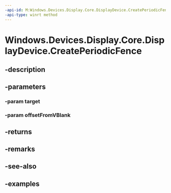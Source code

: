 ```yaml
---
-api-id: M:Windows.Devices.Display.Core.DisplayDevice.CreatePeriodicFence(Windows.Devices.Display.Core.DisplayTarget,Windows.Foundation.TimeSpan)
-api-type: winrt method
---
```


<!-- Method syntax.
public DisplayFence DisplayDevice.CreatePeriodicFence(DisplayTarget target, TimeSpan offsetFromVBlank)
-->

# Windows.Devices.Display.Core.DisplayDevice.CreatePeriodicFence

## -description

## -parameters
### -param target

### -param offsetFromVBlank

## -returns

## -remarks

## -see-also

## -examples

